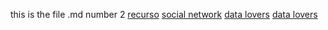 this is the file .md number 2
[recurso](http://www.youtube.com/watch?v=Lub5qOmY4JQ)
[social network](https://github.com/JaquelineRocio/LIM017-social-network6)
[data lovers](https://github.com/Jaqueline/LIM017)
[data lovers](https://github.com/Jaqueline/LIM017)